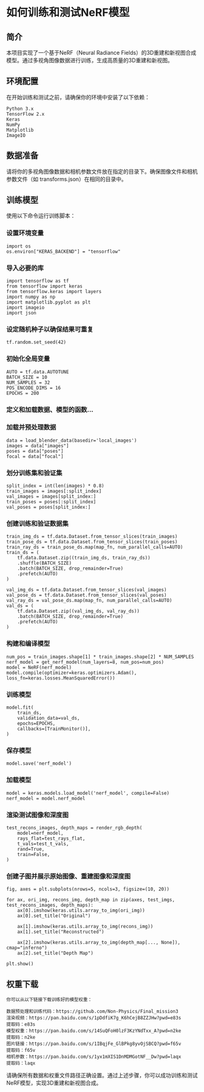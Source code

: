 # 如何训练和测试NeRF模型
## 简介
本项目实现了一个基于NeRF（Neural Radiance Fields）的3D重建和新视图合成模型。通过多视角图像数据进行训练，生成高质量的3D重建和新视图。

## 环境配置
在开始训练和测试之前，请确保你的环境中安装了以下依赖：

    Python 3.x
    TensorFlow 2.x
    Keras
    NumPy
    Matplotlib
    ImageIO

## 数据准备
请将你的多视角图像数据和相机参数文件放在指定的目录下。确保图像文件和相机参数文件（如 transforms.json）在相同的目录中。

## 训练模型
使用以下命令运行训练脚本：

### 设置环境变量
    import os
    os.environ["KERAS_BACKEND"] = "tensorflow"

### 导入必要的库
    import tensorflow as tf
    from tensorflow import keras
    from tensorflow.keras import layers
    import numpy as np
    import matplotlib.pyplot as plt
    import imageio
    import json

### 设定随机种子以确保结果可重复
    tf.random.set_seed(42)

### 初始化全局变量
    AUTO = tf.data.AUTOTUNE
    BATCH_SIZE = 10
    NUM_SAMPLES = 32
    POS_ENCODE_DIMS = 16
    EPOCHS = 200

### 定义和加载数据、模型的函数...

### 加载并预处理数据
    data = load_blender_data(basedir='local_images')
    images = data["images"]
    poses = data["poses"]
    focal = data["focal"]

### 划分训练集和验证集
    split_index = int(len(images) * 0.8)
    train_images = images[:split_index]
    val_images = images[split_index:]
    train_poses = poses[:split_index]
    val_poses = poses[split_index:]

### 创建训练和验证数据集
    train_img_ds = tf.data.Dataset.from_tensor_slices(train_images)
    train_pose_ds = tf.data.Dataset.from_tensor_slices(train_poses)
    train_ray_ds = train_pose_ds.map(map_fn, num_parallel_calls=AUTO)
    train_ds = (
        tf.data.Dataset.zip((train_img_ds, train_ray_ds))
        .shuffle(BATCH_SIZE)
        .batch(BATCH_SIZE, drop_remainder=True)
        .prefetch(AUTO)
    )

    val_img_ds = tf.data.Dataset.from_tensor_slices(val_images)
    val_pose_ds = tf.data.Dataset.from_tensor_slices(val_poses)
    val_ray_ds = val_pose_ds.map(map_fn, num_parallel_calls=AUTO)
    val_ds = (
        tf.data.Dataset.zip((val_img_ds, val_ray_ds))
        .batch(BATCH_SIZE, drop_remainder=True)
        .prefetch(AUTO)
    )

### 构建和编译模型
    num_pos = train_images.shape[1] * train_images.shape[2] * NUM_SAMPLES
    nerf_model = get_nerf_model(num_layers=8, num_pos=num_pos)
    model = NeRF(nerf_model)
    model.compile(optimizer=keras.optimizers.Adam(), loss_fn=keras.losses.MeanSquaredError())

### 训练模型
    model.fit(
        train_ds,
        validation_data=val_ds,
        epochs=EPOCHS,
        callbacks=[TrainMonitor()],
    )

### 保存模型
    model.save('nerf_model')

### 加载模型
    model = keras.models.load_model('nerf_model', compile=False)
    nerf_model = model.nerf_model

### 渲染测试图像和深度图
    test_recons_images, depth_maps = render_rgb_depth(
        model=nerf_model,
        rays_flat=test_rays_flat,
        t_vals=test_t_vals,
        rand=True,
        train=False,
    )

### 创建子图并展示原始图像、重建图像和深度图
    fig, axes = plt.subplots(nrows=5, ncols=3, figsize=(10, 20))
    
    for ax, ori_img, recons_img, depth_map in zip(axes, test_imgs, test_recons_images, depth_maps):
        ax[0].imshow(keras.utils.array_to_img(ori_img))
        ax[0].set_title("Original")
    
        ax[1].imshow(keras.utils.array_to_img(recons_img))
        ax[1].set_title("Reconstructed")
    
        ax[2].imshow(keras.utils.array_to_img(depth_map[..., None]), cmap="inferno")
        ax[2].set_title("Depth Map")
    
    plt.show()

## 权重下载
    你可以从以下链接下载训练好的模型权重：
    
    数据预处理和训练代码：https://github.com/Non-Physics/Final_mission3
    渲染视频：https://pan.baidu.com/s/1pDdfiK7g_K6hCejB8ZZJHw?pwd=e83s
    提取码：e83s 
    模型权重：https://pan.baidu.com/s/14SuQFoH0lzF3KzYNdTxx_A?pwd=n2ke
    提取码：n2ke 
    图片链接：https://pan.baidu.com/s/1IBqjFe_GlBPkg8yvOjSBCQ?pwd=f65v
    提取码：f65v 
    相机参数：https://pan.baidu.com/s/1yx1mXIS1DnMDMGotNF__Dw?pwd=laqx
    提取码：laqx 

请确保所有数据和权重文件路径正确设置。通过上述步骤，你可以成功训练和测试NeRF模型，实现3D重建和新视图合成。
